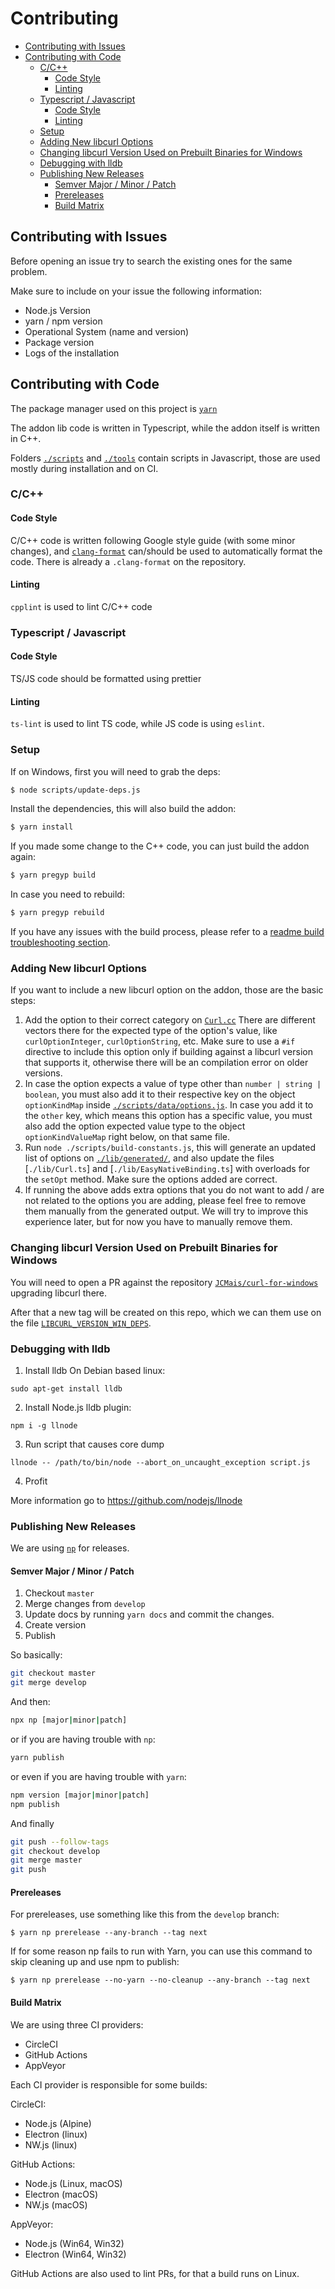 # Contributing<!-- omit in toc -->

- [Contributing with Issues](#contributing-with-issues)
- [Contributing with Code](#contributing-with-code)
  - [C/C++](#cc)
    - [Code Style](#code-style)
    - [Linting](#linting)
  - [Typescript / Javascript](#typescript--javascript)
    - [Code Style](#code-style-1)
    - [Linting](#linting-1)
  - [Setup](#setup)
  - [Adding New libcurl Options](#adding-new-libcurl-options)
  - [Changing libcurl Version Used on Prebuilt Binaries for Windows](#changing-libcurl-version-used-on-prebuilt-binaries-for-windows)
  - [Debugging with lldb](#debugging-with-lldb)
  - [Publishing New Releases](#publishing-new-releases)
    - [Semver Major / Minor / Patch](#semver-major--minor--patch)
    - [Prereleases](#prereleases)
    - [Build Matrix](#build-matrix)

## Contributing with Issues

Before opening an issue try to search the existing ones for the same problem.

Make sure to include on your issue the following information:

* Node.js Version
* yarn / npm version
* Operational System (name and version)
* Package version
* Logs of the installation

## Contributing with Code

The package manager used on this project is [`yarn`](https://yarnpkg.com/)

The addon lib code is written in Typescript, while the addon itself is written in C++.

Folders [`./scripts`](./scripts) and [`./tools`](./tools) contain scripts in Javascript, those are used mostly during installation and on CI.

### C/C++
#### Code Style
C/C++ code is written following Google style guide (with some minor changes), and [`clang-format`](https://clang.llvm.org/docs/ClangFormat.html) can/should be used to automatically format the code. There is already a `.clang-format` on the repository.

#### Linting
`cpplint` is used to lint C/C++ code

### Typescript / Javascript
#### Code Style
TS/JS code should be formatted using prettier

#### Linting
`ts-lint` is used to lint TS code, while JS code is using `eslint`.

### Setup

If on Windows, first you will need to grab the deps:
```sh
$ node scripts/update-deps.js
```

Install the dependencies, this will also build the addon:
```sh
$ yarn install
```

If you made some change to the C++ code, you can just build the addon again:
```sh
$ yarn pregyp build
```

In case you need to rebuild:
```sh
$ yarn pregyp rebuild
```

If you have any issues with the build process, please refer to a [readme build troubleshooting section](https://github.com/JCMais/node-libcurl#important-notes-on-prebuilt-binaries--direct-installation).

### Adding New libcurl Options

If you want to include a new libcurl option on the addon, those are the basic steps:

1. Add the option to their correct category on [`Curl.cc`](./src/Curl.cc)
   There are different vectors there for the expected type of the option's value, like `curlOptionInteger`, `curlOptionString`, etc.
   Make sure to use a `#if` directive to include this option only if building against a libcurl version that supports it, otherwise there will be an compilation error on older versions.
2. In case the option expects a value of type other than `number | string | boolean`, you must also add it to their respective key on the object `optionKindMap` inside [`./scripts/data/options.js`](./scripts/data/options.js). In case you add it to the `other` key, which means this option has a specific value, you must also add the option expected value type to the object `optionKindValueMap` right below, on that same file.
3. Run `node ./scripts/build-constants.js`, this will generate an updated list of options on [`./lib/generated/`](./lib/generated), and also update the files [`./lib/Curl.ts`] and [`./lib/EasyNativeBinding.ts`] with overloads for the `setOpt` method. Make sure the options added are correct.
4. If running the above adds extra options that you do not want to add / are not related to the options you are adding, please feel free to remove them manually from the generated output. We will try to improve this experience later, but for now you have to manually remove them.

### Changing libcurl Version Used on Prebuilt Binaries for Windows

You will need to open a PR against the repository [`JCMais/curl-for-windows`](https://github.com/JCMais/curl-for-windows/) upgrading libcurl there.

After that a new tag will be created on this repo, which we can them use on the file [`LIBCURL_VERSION_WIN_DEPS`](./LIBCURL_VERSION_WIN_DEPS).

### Debugging with lldb
1. Install lldb
On Debian based linux:
```
sudo apt-get install lldb
```

2. Install Node.js lldb plugin:
```
npm i -g llnode
```

3. Run script that causes core dump
```
llnode -- /path/to/bin/node --abort_on_uncaught_exception script.js
```

4. Profit


More information go to https://github.com/nodejs/llnode

### Publishing New Releases

We are using [`np`](https://github.com/sindresorhus/np) for releases.

#### Semver Major / Minor / Patch

1. Checkout `master`
2. Merge changes from `develop`
3. Update docs by running `yarn docs` and commit the changes.
4. Create version
5. Publish

So basically:
```bash
git checkout master
git merge develop
```
And then:
```bash
npx np [major|minor|patch]
```

or if you are having trouble with `np`:
```bash
yarn publish
```

or even if you are having trouble with `yarn`:
```bash
npm version [major|minor|patch]
npm publish
```

And finally
```bash
git push --follow-tags
git checkout develop
git merge master
git push
```

#### Prereleases

For prereleases, use something like this from the `develop` branch:
```shell
$ yarn np prerelease --any-branch --tag next
```

If for some reason np fails to run with Yarn, you can use this command to skip cleaning up and use npm to publish:
```shell
$ yarn np prerelease --no-yarn --no-cleanup --any-branch --tag next
```

#### Build Matrix

We are using three CI providers:
- CircleCI
- GitHub Actions
- AppVeyor

Each CI provider is responsible for some builds:

CircleCI:
- Node.js (Alpine)
- Electron (linux)
- NW.js (linux)

GitHub Actions:
- Node.js (Linux, macOS)
- Electron (macOS)
- NW.js (macOS)

AppVeyor:
- Node.js (Win64, Win32)
- Electron (Win64, Win32)

GitHub Actions are also used to lint PRs, for that a build runs on Linux.
